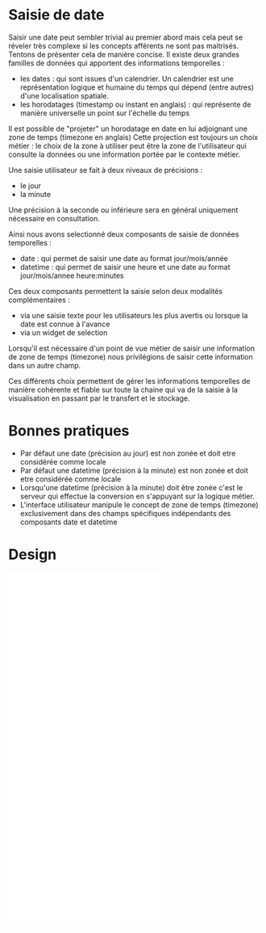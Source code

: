 # Saisie de date

Saisir une date peut sembler trivial au premier abord mais cela peut se réveler très complexe si les concepts afférents ne sont pas maitrisés.
Tentons de présenter cela de manière concise.
Il existe deux grandes familles de données qui apportent des informations temporelles :

- les dates : qui sont issues d'un calendrier. Un calendrier est une représentation logique et humaine du temps qui dépend (entre autres) d'une localisation spatiale.
- les horodatages (timestamp ou instant en anglais) : qui représente de manière universelle un point sur l'échelle du temps

Il est possible de "projeter" un horodatage en date en lui adjoignant une zone de temps (timezone en anglais)
Cette projection est toujours un choix métier : le choix de la zone à utiliser peut être la zone de l'utilisateur qui consulte la données ou une information portée par le contexte métier.

Une saisie utilisateur se fait à deux niveaux de précisions :

- le jour
- la minute

Une précision à la seconde ou inférieure sera en général uniquement nécessaire en consultation.

Ainsi nous avons selectionné deux composants de saisie de données temporelles :

- date : qui permet de saisir une date au format jour/mois/année
- datetime : qui permet de saisir une heure et une date au format jour/mois/annee heure:minutes

Ces deux composants permettent la saisie selon deux modalités complémentaires :

- via une saisie texte pour les utilisateurs les plus avertis ou lorsque la date est connue à l'avance
- via un widget de selection 

Lorsqu'il est nécessaire d'un point de vue métier de saisir une information de zone de temps (timezone) nous privilégions de saisir cette information dans un autre champ.

Ces différents choix permettent de gérer les informations temporelles de manière cohérente et fiable sur toute la chaine qui va de la saisie à la visualisation en passant par le transfert et le stockage.

# Bonnes pratiques

- Par défaut une date (précision au jour) est non zonée et doit etre considérée comme locale
- Par défaut une datetime (précision à la minute) est non zonée et doit etre considérée comme locale
- Lorsqu'une datetime (précision à la minute) doit être zonée c'est le serveur qui effectue la conversion en s'appuyant sur la logique métier.
- L'interface utilisateur manipule le concept de zone de temps (timezone) exclusivement dans des champs spécifiques indépendants des composants date et datetime


# Design

<iframe src="/design-system/iframes/molecules/date-input.html" height="700px" scrolling="no" style="border:none;" ></iframe>